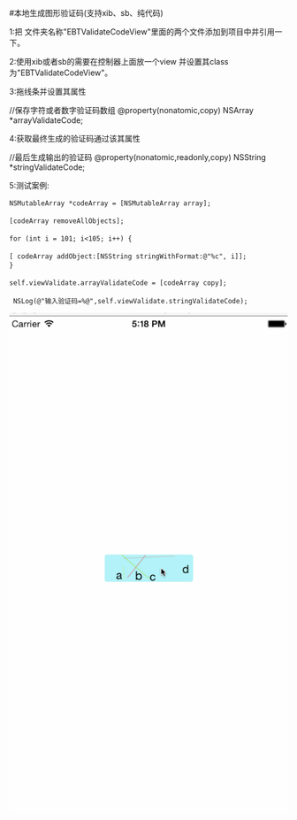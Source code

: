 #本地生成图形验证码(支持xib、sb、纯代码)

1:把 文件夹名称"EBTValidateCodeView"里面的两个文件添加到项目中并引用一下。

2:使用xib或者sb的需要在控制器上面放一个view 并设置其class为"EBTValidateCodeView"。

3:拖线条并设置其属性

//保存字符或者数字验证码数组
@property(nonatomic,copy) NSArray *arrayValidateCode;

4:获取最终生成的验证码通过该其属性

//最后生成输出的验证码
@property(nonatomic,readonly,copy) NSString *stringValidateCode;

5:测试案例:

    NSMutableArray *codeArray = [NSMutableArray array];
    
    [codeArray removeAllObjects];
    
    for (int i = 101; i<105; i++) {
        
    [ codeArray addObject:[NSString stringWithFormat:@"%c", i]];
    }
    
    self.viewValidate.arrayValidateCode = [codeArray copy];
    
     NSLog(@"输入验证码=%@",self.viewValidate.stringValidateCode);





![Image](https://github.com/KBvsMJ/EBTValidateCodeViewDemo/blob/master/demogif/3.gif)

